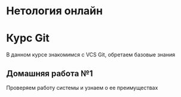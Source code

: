 # Нетология онлайн

# Курс Git

В данном курсе знакомимся с VCS Git, обретаем базовые знания

## Домашняя работа №1

Проверяем работу системы и узнаем о ее преимуществах

